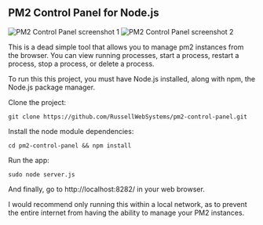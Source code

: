 ## PM2 Control Panel for Node.js
![PM2 Control Panel screenshot 1](https://raw.githubusercontent.com/RussellWebSystems/pm2-control-panel/master/images/pm2controlpanel.jpg "PM2 Control Panel overview")
![PM2 Control Panel screenshot 2](https://raw.githubusercontent.com/RussellWebSystems/pm2-control-panel/master/images/addpm2app.jpg "Starting a PM2 process")

This is a dead simple tool that allows you to manage pm2 instances from the browser.  You can view running processes, start a process, restart a process, stop a process, or delete a process.

To run this this project, you must have Node.js installed, along with npm, the Node.js package manager.

Clone the project:

`git clone https://github.com/RussellWebSystems/pm2-control-panel.git`

Install the node module dependencies:

`cd pm2-control-panel && npm install`

Run the app:

`sudo node server.js`

And finally, go to http://localhost:8282/ in your web browser.

I would recommend only running this within a local network, as to prevent the entire internet from having the ability to manage your PM2 instances.